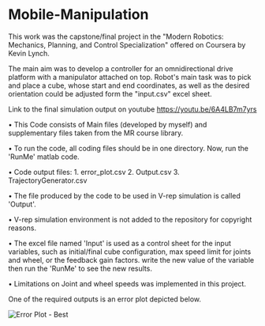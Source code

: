 # Mobile-Manipulation
This work was the capstone/final project in the "Modern Robotics: Mechanics, Planning, and Control Specialization" offered on Coursera by Kevin Lynch.

The main aim was to develop a controller for an omnidirectional drive platform with a manipulator attached on top. Robot's main task was to pick and place a cube, whose start and end coordinates, as well as the desired orientation could be adjusted form the "input.csv" excel sheet.  

Link to the final simulation output on youtube https://youtu.be/6A4LB7m7yrs

•	This Code consists of Main files (developed by myself) and supplementary files taken from the MR course library. 

•	To run the code, all coding files should  be in one directory. Now, run the 'RunMe' matlab code.

•	Code output files:  1. error_plot.csv  2. Output.csv  3. TrajectoryGenerator.csv

•	The file produced by the code to be used in V-rep simulation is called 'Output'.  

•	V-rep simulation environment is not added to the repository for copyright reasons.

•	The excel file named 'Input' is used as a control sheet for the input variables, such as initial/final cube configuration, max speed limit for joints and wheel, or the feedback 
gain factors. write the new value of the variable then run the 'RunMe' to see the new results.

•	Limitations on Joint and wheel speeds was implemented in this project.


One of the required outputs is an error plot depicted below.

![Error Plot - Best](https://user-images.githubusercontent.com/72637753/111034390-0d2efa80-841e-11eb-82fb-2a392707b7f7.jpg)

